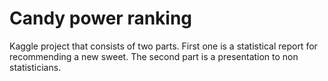# Candy power ranking
Kaggle project that consists of two parts. First one is a statistical report for recommending a new sweet. The second part is a presentation to non statisticians.
